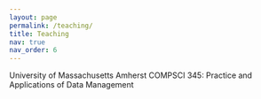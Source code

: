 ```yaml
---
layout: page
permalink: /teaching/
title: Teaching
nav: true
nav_order: 6
---
```

University of Massachusetts Amherst
COMPSCI 345: Practice and Applications of Data Management 